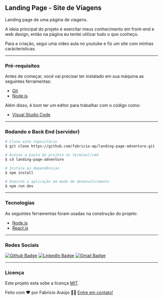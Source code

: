 ## Landing Page - Site de Viagens

Landing page de uma página de viagens.

A ideia principal do projeto é exercitar meus conhecimento em front-end e web design, então na página eu tentei utilizar tudo o que conheço.

Para a criação, segui uma vídeo aula no youtube e fiz um site com minhas carácteristicas.

---

### Pré-requisitos

Antes de começar, você vai precisar ter instalado em sua máquina as seguintes ferramentas:
- [Git](https://git-scm.com)
- [Node.js](https://nodejs.org/en/)

Além disso, é bom ter um editor para trabalhar com o código como: 
- [Visual Studio Code](https://code.visualstudio.com/)

---

### Rodando o Back End (servidor)

```bash
# Clone este repositório
$ git clone https://github.com/fabricio-ap/landing-page-adventure.git

# Acesse a pasta do projeto no terminal/cmd
$ cd landing-page-adventure

# Instale as dependências
$ npm install

# Execute a aplicação em modo de desenvolvimento
$ npm run dev
```

---

### Tecnologias

As seguintes ferramentas foram usadas na construção do projeto:

- [Node.js](https://nodejs.org/en/)
- [React.js](https://pt-br.reactjs.org/)

---

### Redes Sociais

[![Github Badge](https://img.shields.io/badge/-Github-000?style=for-the-badge&logo=Github&logoColor=white&link=https://github.com/fabricio-ap/)](https://github.com/fabricio-ap/)
[![LinkedIn Badge](https://img.shields.io/badge/-LinkedIn-0A66C2?logo=linkedin&logoColor=white&style=for-the-badge&link=https://www.linkedin.com/in/fabricioapereira/)](https://www.linkedin.com/in/fabricioapereira/)
[![Gmail Badge](https://img.shields.io/badge/-Gmail-FF0000?style=for-the-badge&labelColor=FF0000&logo=gmail&logoColor=white&link=mailto:<fabricioaraujo051@gmail.com>)](mailto:<fabricioaraujo051@gmail.com>)

---

### Licença

Este projeto esta sobe a licença [MIT](./LICENSE).

Feito com ❤️ por Fabrício Araújo 👋🏽 [Entre em contato!](https://www.linkedin.com/in/fabricioapereira/)
